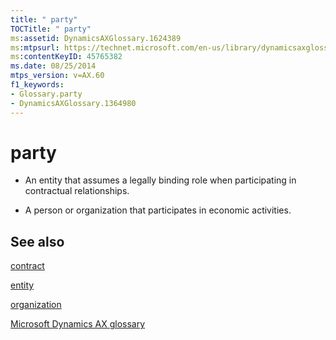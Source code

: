 ```yaml
---
title: " party"
TOCTitle: " party"
ms:assetid: DynamicsAXGlossary.1624389
ms:mtpsurl: https://technet.microsoft.com/en-us/library/dynamicsaxglossary.1624389(v=AX.60)
ms:contentKeyID: 45765382
ms.date: 08/25/2014
mtps_version: v=AX.60
f1_keywords:
- Glossary.party
- DynamicsAXGlossary.1364980
---
```


# party

  - An entity that assumes a legally binding role when participating in contractual relationships.

  - A person or organization that participates in economic activities.

## See also

[contract](contract.md)

[entity](entity.md)

[organization](organization.md)

[Microsoft Dynamics AX glossary](glossary/microsoft-dynamics-ax-glossary.md)

  


